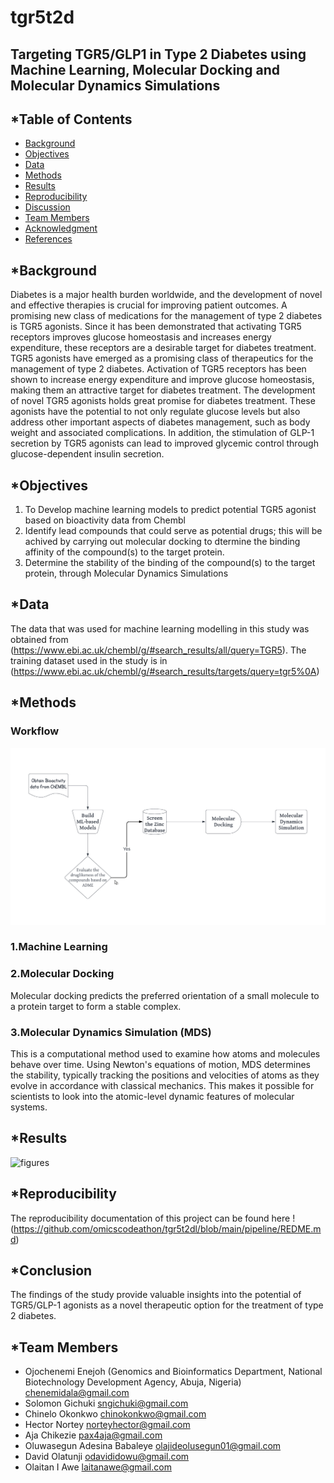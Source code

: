 # tgr5t2d
## Targeting TGR5/GLP1 in Type 2 Diabetes using Machine Learning, Molecular Docking and Molecular Dynamics Simulations


## *Table of Contents
- [Background](#Background)
- [Objectives](#Objectives)
- [Data](#Data)
- [Methods](#Methods)
- [Results](#Results)
- [Reproducibility](#Reproducibility)
- [Discussion](#Discussion)
- [Team Members](#TeamMembers)
- [Acknowledgment](#Acknowledgment)
- [References](#References)

## *Background
Diabetes is a major health burden worldwide, and the development of novel and effective therapies is crucial for improving patient outcomes.
A promising new class of medications for the management of type 2 diabetes is TGR5 agonists. Since it has been demonstrated that activating TGR5 receptors improves glucose homeostasis and increases energy expenditure, these receptors are a desirable target for diabetes treatment.
TGR5 agonists have emerged as a promising class of therapeutics for the management of type 2 diabetes. Activation of TGR5 receptors has been shown to increase energy expenditure and improve glucose homeostasis, making them an attractive target for diabetes treatment.
The development of novel TGR5 agonists holds great promise for diabetes treatment. These agonists have the potential to not only regulate glucose levels but also address other important aspects of diabetes management, such as body weight and associated complications. In addition, the stimulation of GLP-1 secretion by TGR5 agonists can lead to improved glycemic control through glucose-dependent insulin secretion.



## *Objectives

1. To Develop machine learning models to predict potential TGR5 agonist based on bioactivity data from Chembl
2. Identify lead compounds that could serve as potential drugs; this will be achived by carrying out molecular docking to dtermine the binding affinity of the compound(s) to the target protein.
3. Determine the stability of the binding of the compound(s) to the target protein, through Molecular Dynamics Simulations

## *Data
The data that was used for machine learning modelling in this study was obtained from (https://www.ebi.ac.uk/chembl/g/#search_results/all/query=TGR5). The training dataset used in the study is in (https://www.ebi.ac.uk/chembl/g/#search_results/targets/query=tgr5%0A)



## *Methods
### Workflow
![figures](https://github.com/omicscodeathon/tgr5t2d/blob/main/workflow/TGR5_Workflow.jpg)

### 1.Machine Learning


### 2.Molecular Docking 
Molecular docking predicts the preferred orientation of a small molecule to a protein target to form a stable complex.

### 3.Molecular Dynamics Simulation (MDS)
This is a computational method used to examine how atoms and molecules behave over time. Using Newton's equations of motion, MDS determines the stability,  typically tracking the positions and velocities of atoms as they evolve in accordance with classical mechanics. This makes it possible for scientists to look into the atomic-level dynamic features of molecular systems.




## *Results

![figures](figures/)




## *Reproducibility
The reproducibility documentation of this project can be found here 
!(https://github.com/omicscodeathon/tgr5t2dl/blob/main/pipeline/REDME.md)
 


## *Conclusion
The findings of the study provide valuable insights into the potential of TGR5/GLP-1 agonists as a novel therapeutic option for the treatment of type 2 diabetes.



## *Team Members
- Ojochenemi Enejoh (Genomics and Bioinformatics Department, National Biotechnology Development Agency, Abuja, Nigeria) chenemidala@gmail.com
- Solomon Gichuki sngichuki@gmail.com
- Chinelo Okonkwo  chinokonkwo@gmail.com 
- Hector Nortey norteyhector@gmail.com
- Aja Chikezie  pax4aja@gmail.com
- Oluwasegun Adesina Babaleye olajideolusegun01@gmail.com
- David Olatunji odavididowu@gmail.com
- Olaitan I Awe laitanawe@gmail.com
